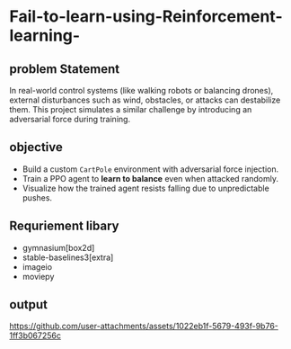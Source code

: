 # Fail-to-learn-using-Reinforcement-learning-
## problem Statement 
In real-world control systems (like walking robots or balancing drones), external disturbances such as wind, obstacles, or attacks can destabilize them. This project simulates a similar challenge by introducing an adversarial force during training.
## objective

- Build a custom `CartPole` environment with adversarial force injection.
- Train a PPO agent to **learn to balance** even when attacked randomly.
- Visualize how the trained agent resists falling due to unpredictable pushes.
## Requriement libary 
- gymnasium[box2d]
- stable-baselines3[extra]
- imageio
- moviepy
## output 

https://github.com/user-attachments/assets/1022eb1f-5679-493f-9b76-1ff3b067256c
